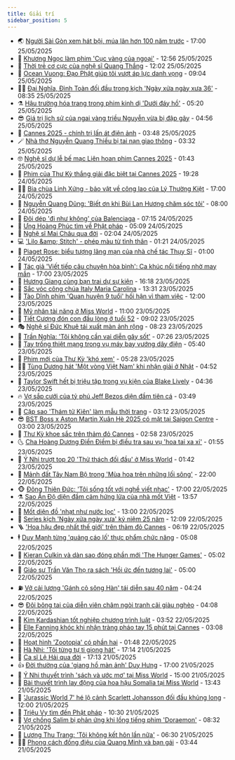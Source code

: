 ```yaml
---
title: Giải trí
sidebar_position: 5
---
```


<!-- vnexpress-giai-tri:START -->
- 🌏 [Người Sài Gòn xem hát bội, múa lân hơn 100 năm trước](https://vnexpress.net/nguoi-sai-gon-xem-hat-boi-mua-lan-hon-100-nam-truoc-4890204.html) - 17:00 25/05/2025
- 💫 [Khương Ngọc làm phim &#39;Cục vàng của ngoại&#39;](https://vnexpress.net/khuong-ngoc-lam-phim-cuc-vang-cua-ngoai-4890290.html) - 12:56 25/05/2025
- 🌮 [Thời trẻ cơ cực của nghệ sĩ Quang Thắng](https://vnexpress.net/thoi-tre-co-cuc-cua-nghe-si-quang-thang-4887744.html) - 12:02 25/05/2025
- 🧠 [Ocean Vuong: Đạo Phật giúp tôi vượt áp lực danh vọng](https://vnexpress.net/ocean-vuong-dao-phat-giup-toi-vuot-ap-luc-danh-vong-4887882.html) - 09:04 25/05/2025
- 👨‍🏫 [Đại Nghĩa, Đình Toàn đối đầu trong kịch &#39;Ngày xửa ngày xưa 36&#39;](https://vnexpress.net/dai-nghia-dinh-toan-doi-dau-trong-kich-ngay-xua-ngay-xua-36-4890266.html) - 08:35 25/05/2025
- ⚗️ [Hậu trường hóa trang trong phim kinh dị &#39;Dưới đáy hồ&#39;](https://vnexpress.net/hau-truong-hoa-trang-trong-phim-kinh-di-duoi-day-ho-4890234.html) - 05:20 25/05/2025
- 😎 [Giá trị lịch sử của ngai vàng triều Nguyễn vừa bị đập gãy](https://vnexpress.net/gia-tri-lich-su-cua-ngai-vang-trieu-nguyen-vua-bi-dap-gay-4890228.html) - 04:56 25/05/2025
- 🫣 [Cannes 2025 - chính trị lấn át điện ảnh](https://vnexpress.net/cannes-2025-chinh-tri-lan-at-dien-anh-4890193.html) - 03:48 25/05/2025
- 🪄 [Nhà thơ Nguyễn Quang Thiều bị tai nạn giao thông](https://vnexpress.net/nha-tho-nguyen-quang-thieu-bi-tai-nan-giao-thong-4890226.html) - 03:32 25/05/2025
- 🤓 [Nghệ sĩ dự lễ bế mạc Liên hoan phim Cannes 2025](https://vnexpress.net/nghe-si-du-le-be-mac-lien-hoan-phim-cannes-2025-4890189.html) - 01:43 25/05/2025
- 🫶 [Phim của Thư Kỳ thắng giải đặc biệt tại Cannes 2025](https://vnexpress.net/phim-cua-thu-ky-thang-giai-dac-biet-tai-cannes-2025-4890007.html) - 19:28 24/05/2025
- 🧑‍🏫 [Bia chùa Linh Xứng - bảo vật về công lao của Lý Thường Kiệt](https://vnexpress.net/bia-chua-linh-xung-bao-vat-ve-cong-lao-cua-ly-thuong-kiet-4889771.html) - 17:00 24/05/2025
- 🦄 [Nguyễn Quang Dũng: &#39;Biết ơn khi Bùi Lan Hương chăm sóc tôi&#39;](https://vnexpress.net/nguyen-quang-dung-biet-on-khi-bui-lan-huong-cham-soc-toi-4889841.html) - 08:00 24/05/2025
- 💫 [Đôi dép &#39;đi như không&#39; của Balenciaga](https://vnexpress.net/doi-dep-di-nhu-khong-cua-balenciaga-4890064.html) - 07:15 24/05/2025
- 🎊 [Ưng Hoàng Phúc tìm về Phật pháp](https://vnexpress.net/ung-hoang-phuc-tim-ve-phat-phap-4889985.html) - 05:09 24/05/2025
- 👹 [Nghệ sĩ Mai Châu qua đời](https://vnexpress.net/nghe-si-mai-chau-qua-doi-4889957.html) - 02:04 24/05/2025
- 💻 [&#39;Lilo &amp;amp; Stitch&#39; - phép màu từ tình thân](https://vnexpress.net/giai-tri/phim/thu-vien-phim/lilo-stitch-807) - 01:21 24/05/2025
- 🤡 [Piaget Rose: biểu tượng lãng mạn của nhà chế tác Thụy Sĩ](https://vnexpress.net/piaget-rose-bieu-tuong-lang-man-cua-nha-che-tac-thuy-si-4889893.html) - 01:00 24/05/2025
- 🥰 [Tác giả &#39;Viết tiếp câu chuyện hòa bình&#39;: Ca khúc nổi tiếng nhờ may mắn](https://vnexpress.net/tac-gia-viet-tiep-cau-chuyen-hoa-binh-ca-khuc-noi-tieng-nho-may-man-4889177.html) - 17:00 23/05/2025
- 🚀 [Hương Giang cùng bạn trai dự sự kiện](https://vnexpress.net/huong-giang-cung-ban-trai-du-su-kien-4889891.html) - 16:18 23/05/2025
- 📝 [Sắc vóc công chúa Italy Maria Carolina](https://vnexpress.net/sac-voc-cong-chua-italy-maria-carolina-4889777.html) - 13:31 23/05/2025
- 🐲 [Tào Dĩnh phim &#39;Quan huyện 9 tuổi&#39; hối hận vì tham việc](https://vnexpress.net/tao-dinh-phim-quan-huyen-9-tuoi-hoi-han-vi-tham-viec-4889530.html) - 12:00 23/05/2025
- 🎃 [Mỹ nhân tài năng ở Miss World](https://vnexpress.net/my-nhan-tai-nang-o-miss-world-4889655.html) - 11:00 23/05/2025
- 🤠 [Tiết Cương đón con đầu lòng ở tuổi 52](https://vnexpress.net/tiet-cuong-don-con-dau-long-o-tuoi-52-4889741.html) - 09:02 23/05/2025
- 🎭 [Nghệ sĩ Đức Khuê tái xuất màn ảnh rộng](https://vnexpress.net/nghe-si-duc-khue-tai-xuat-man-anh-rong-4889672.html) - 08:23 23/05/2025
- 🧰 [Trần Nghĩa: &#39;Tôi không cần vai diễn gây sốt&#39;](https://vnexpress.net/tran-nghia-toi-khong-can-vai-dien-gay-sot-4888932.html) - 07:26 23/05/2025
- 🦍 [Tay trống thiệt mạng trong vụ máy bay vướng dây điện](https://vnexpress.net/tay-trong-thiet-mang-trong-vu-may-bay-vuong-day-dien-4889609.html) - 05:40 23/05/2025
- 🌝 [Phim mới của Thư Kỳ &#39;khó xem&#39;](https://vnexpress.net/phim-moi-cua-thu-ky-kho-xem-4889484.html) - 05:28 23/05/2025
- 🧑‍💻 [Tùng Dương hát &#39;Một vòng Việt Nam&#39; khi nhận giải ở Nhật](https://vnexpress.net/tung-duong-hat-mot-vong-viet-nam-khi-nhan-giai-o-nhat-4889502.html) - 04:52 23/05/2025
- 🥸 [Taylor Swift hết bị triệu tập trong vụ kiện của Blake Lively](https://vnexpress.net/taylor-swift-het-bi-trieu-tap-trong-vu-kien-cua-blake-lively-4889490.html) - 04:36 23/05/2025
- 🔥 [Vợ sắp cưới của tỷ phú Jeff Bezos diện đầm tiên cá](https://vnexpress.net/vo-sap-cuoi-cua-ty-phu-jeff-bezos-dien-dam-tien-ca-4889534.html) - 03:49 23/05/2025
- 🐎 [Cặp sao &#39;Thám tử Kiên&#39; làm mẫu thời trang](https://vnexpress.net/cap-sao-tham-tu-kien-lam-mau-thoi-trang-4889116.html) - 03:12 23/05/2025
- 😎 [BST Boss x Aston Martin Xuân Hè 2025 có mặt tại Saigon Centre](https://vnexpress.net/bst-boss-x-aston-martin-xuan-he-2025-co-mat-tai-saigon-centre-4889339.html) - 03:00 23/05/2025
- 🦄 [Thư Kỳ khoe sắc trên thảm đỏ Cannes](https://vnexpress.net/thu-ky-khoe-sac-tren-tham-do-cannes-4889505.html) - 02:58 23/05/2025
- 🌜 [Cha Hoàng Dương Điền Điềm bị điều tra sau vụ &#39;hoa tai xa xỉ&#39;](https://vnexpress.net/cha-hoang-duong-dien-diem-bi-dieu-tra-sau-vu-hoa-tai-xa-xi-4889492.html) - 01:55 23/05/2025
- 🚦 [Ý Nhi trượt top 20 &#39;Thử thách đối đầu&#39; ở Miss World](https://vnexpress.net/y-nhi-truot-top-20-thu-thach-doi-dau-o-miss-world-4889455.html) - 01:42 23/05/2025
- 🧐 [Mảnh đất Tây Nam Bộ trong &#39;Mùa hoa trên những lối sông&#39;](https://vnexpress.net/manh-dat-tay-nam-bo-trong-mua-hoa-tren-nhung-loi-song-4883869.html) - 22:00 22/05/2025
- 🐵 [Đông Thiên Đức: &#39;Tôi sống tốt với nghề viết nhạc&#39;](https://vnexpress.net/dong-thien-duc-toi-song-tot-voi-nghe-viet-nhac-4887753.html) - 17:00 22/05/2025
- ⚗️ [Sao Ấn Độ diện đầm cảm hứng lửa của nhà mốt Việt](https://vnexpress.net/sao-an-do-dien-dam-cam-hung-lua-cua-nha-mot-viet-4889337.html) - 13:57 22/05/2025
- 👺 [Mốt diện đồ &#39;nhạt như nước lọc&#39;](https://vnexpress.net/mot-dien-do-nhat-nhu-nuoc-loc-4889350.html) - 13:00 22/05/2025
- 🌊 [Series kịch &#39;Ngày xửa ngày xưa&#39; kỷ niệm 25 năm](https://vnexpress.net/series-kich-ngay-xua-ngay-xua-ky-niem-25-nam-4889221.html) - 12:09 22/05/2025
- 🪜 [&#39;Hoa hậu đẹp nhất thế giới&#39; trên thảm đỏ Cannes](https://vnexpress.net/hoa-hau-dep-nhat-the-gioi-tren-tham-do-cannes-4889067.html) - 06:19 22/05/2025
- 🕴 [Duy Mạnh từng &#39;quảng cáo lố&#39; thực phẩm chức năng](https://vnexpress.net/duy-manh-tung-quang-cao-lo-thuc-pham-chuc-nang-4889172.html) - 05:08 22/05/2025
- 💃 [Kieran Culkin và dàn sao đóng phần mới &#39;The Hunger Games&#39;](https://vnexpress.net/kieran-culkin-va-dan-sao-dong-phan-moi-the-hunger-games-4889062.html) - 05:02 22/05/2025
- 🦄 [Giáo sư Trần Văn Thọ ra sách &#39;Hồi ức đến tương lai&#39;](https://vnexpress.net/giao-su-tran-van-tho-ra-sach-hoi-uc-den-tuong-lai-4888753.html) - 05:00 22/05/2025
- ⛽️ [Vở cải lương &#39;Gánh cỏ sông Hàn&#39; tái diễn sau 40 năm](https://vnexpress.net/vo-cai-luong-ganh-co-song-han-tai-dien-sau-40-nam-4888348.html) - 04:24 22/05/2025
- 😎 [Đôi bông tai của diễn viên châm ngòi tranh cãi giàu nghèo](https://vnexpress.net/doi-bong-tai-cua-dien-vien-cham-ngoi-tranh-cai-giau-ngheo-4889024.html) - 04:08 22/05/2025
- 🌊 [Kim Kardashian tốt nghiệp chương trình luật](https://vnexpress.net/kim-kardashian-tot-nghiep-chuong-trinh-luat-4889040.html) - 03:52 22/05/2025
- 🐲 [Elle Fanning khóc khi nhận tràng pháo tay 15 phút tại Cannes](https://vnexpress.net/elle-fanning-khoc-khi-nhan-trang-phao-tay-15-phut-tai-cannes-4889003.html) - 03:08 22/05/2025
- 💂 [Hoạt hình &#39;Zootopia&#39; có phần hai](https://vnexpress.net/hoat-hinh-zootopia-co-phan-hai-4888867.html) - 01:48 22/05/2025
- 🙉 [Hà Nhi: &#39;Tôi từng tự ti giọng hát&#39;](https://vnexpress.net/ha-nhi-toi-tung-tu-ti-giong-hat-4888958.html) - 17:14 21/05/2025
- 💪 [Ca sĩ Lệ Hải qua đời](https://vnexpress.net/ca-si-le-hai-qua-doi-4888980.html) - 17:13 21/05/2025
- 👍 [Đời thường của &#39;giang hồ màn ảnh&#39; Duy Hưng](https://vnexpress.net/doi-thuong-cua-giang-ho-man-anh-duy-hung-4888647.html) - 17:00 21/05/2025
- 💪 [Ý Nhi thuyết trình &#39;sách và ước mơ&#39; tại Miss World](https://vnexpress.net/y-nhi-thuyet-trinh-sach-va-uoc-mo-tai-miss-world-4888957.html) - 15:00 21/05/2025
- 💄 [Bài thuyết trình lay động của hoa hậu Somalia tại Miss World](https://vnexpress.net/bai-thuyet-trinh-lay-dong-cua-hoa-hau-somalia-tai-miss-world-4888796.html) - 13:43 21/05/2025
- 🦩 [&#39;Jurassic World 7&#39; hé lộ cảnh Scarlett Johansson đối đầu khủng long](https://vnexpress.net/jurassic-world-7-he-lo-canh-scarlett-johansson-doi-dau-khung-long-4888810.html) - 12:00 21/05/2025
- 🥸 [Triệu Vy tìm đến Phật pháp](https://vnexpress.net/trieu-vy-tim-den-phat-phap-4888854.html) - 10:30 21/05/2025
- 🧰 [Vợ chồng Salim bị phản ứng khi lồng tiếng phim &#39;Doraemon&#39;](https://vnexpress.net/vo-chong-salim-bi-phan-ung-khi-long-tieng-phim-doraemon-4888700.html) - 08:32 21/05/2025
- 💼 [Lương Thu Trang: &#39;Tôi không kết hôn lần nữa&#39;](https://vnexpress.net/luong-thu-trang-toi-khong-ket-hon-lan-nua-4888631.html) - 06:30 21/05/2025
- 🧑‍💻 [Phong cách đồng điệu của Quang Minh và bạn gái](https://vnexpress.net/phong-cach-dong-dieu-cua-quang-minh-va-ban-gai-4887756.html) - 03:44 21/05/2025<!-- vnexpress-giai-tri:END -->
